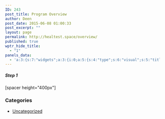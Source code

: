 ```yaml
---
ID: 243
post_title: Program Overview
author: Deen
post_date: 2015-06-08 01:00:33
post_excerpt: ""
layout: page
permalink: http://healtest.space/overview/
published: true
wptr_hide_title:
  - "1"
panels_data:
  - 'a:3:{s:7:"widgets";a:3:{i:0;a:5:{s:4:"type";s:6:"visual";s:5:"title";s:0:"";s:4:"text";s:41:"<h5 style="text-align: left;">Step 1</h5>";s:6:"filter";s:1:"1";s:11:"panels_info";a:6:{s:5:"class";s:30:"WP_Widget_Black_Studio_TinyMCE";s:3:"raw";b:0;s:4:"grid";i:0;s:4:"cell";i:0;s:2:"id";i:0;s:5:"style";a:2:{s:10:"background";s:7:"#897364";s:18:"background_display";s:4:"tile";}}}i:1;a:5:{s:4:"type";s:6:"visual";s:5:"title";s:0:"";s:4:"text";s:30:"<p>[spacer height="400px"]</p>";s:6:"filter";s:1:"1";s:11:"panels_info";a:6:{s:5:"class";s:30:"WP_Widget_Black_Studio_TinyMCE";s:3:"raw";b:0;s:4:"grid";i:0;s:4:"cell";i:1;s:2:"id";i:1;s:5:"style";a:2:{s:27:"background_image_attachment";i:556;s:18:"background_display";s:5:"cover";}}}i:2;a:5:{s:5:"title";s:4:"Menu";s:8:"dropdown";i:1;s:11:"panels_info";a:5:{s:5:"class";s:20:"WP_Widget_Categories";s:4:"grid";i:0;s:4:"cell";i:1;s:2:"id";i:2;s:5:"style";a:2:{s:27:"background_image_attachment";b:0;s:18:"background_display";s:4:"tile";}}s:5:"count";i:0;s:12:"hierarchical";i:0;}}s:5:"grids";a:1:{i:0;a:2:{s:5:"cells";i:2;s:5:"style";a:2:{s:11:"row_stretch";s:14:"full-stretched";s:18:"background_display";s:6:"center";}}}s:10:"grid_cells";a:2:{i:0;a:2:{s:4:"grid";i:0;s:6:"weight";d:0.378612716763000012321072063059546053409576416015625;}i:1;a:2:{s:4:"grid";i:0;s:6:"weight";d:0.621387283236999987678927936940453946590423583984375;}}}'
---
```

<h5 style="text-align: left;">Step 1</h5>
[spacer height="400px"]
<h3 class="widget-title">Categories</h3>
<ul>
	<li class="cat-item cat-item-1"><a href="http://healtest.space/category/uncategorized/">Uncategorized</a></li>
</ul>